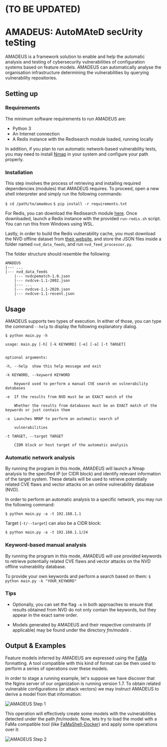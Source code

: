 # (TO BE UPDATED)

# AMADEUS: AutoMAteD secUrity teSting

AMADEUS is a framework solution to enable and help the automatic analysis and testing of cybersecurity vulnerabilities of configuration systems based on feature models. AMADEUS can automatically analyse the organisation infrastructure determining the vulnerabilities by querying vulnerability repositories.

## Setting up

### Requirements
The minimum software requirements to run AMADEUS are:

* Python  3
* An Internet connection
* A Redis instance with the Redisearch module loaded, running locally

In addition, if you plan to run automatic network-based vulnerability tests, you may need to install [Nmap](https://nmap.org) in your system and configure your path properly.

### Installation

This step involves the process of retrieving and installing required dependencies (modules) that AMADEUS requires. To proceed, open a new shell interpreter and simply run the following commands:

```$ cd /path/to/amadeus```
```$ pip install -r requirements.txt```

For Redis, you can download the Redisearch module [here](https://redislabs.com/redis-enterprise-software/download-center/modules/).
Once downloaded, launch a Redis instance with the provided `run-redis.sh` script. You can run this from Windows using WSL.

Lastly, in order to build the Redis vulnerability cache, you must download the NVD offline dataset from [their website](https://nvd.nist.gov/vuln/data-feeds),
and store the JSON files inside a folder named `nvd_data_feeds`, and run `nvd_feed_processor.py`.

The folder structure should resemble the following:
```
AMADEUS
|--- ...
|--- nvd_data_feeds
	|--- nvdcpematch-1.0.json
	|--- nvdcve-1.1-2002.json
	|--- ...
	|--- nvdcve-1.1-2020.json
	|--- nvdcve-1.1-recent.json
```

## Usage

AMADEUS supports two types of execution. In either of those, you can type the command ```--help``` to display the following explanatory dialog.

```
$ python main.py -h

usage: main.py [-h] [-k KEYWORD] [-e] [-a] [-t TARGET]


optional arguments:

-h, --help  show this help message and exit

-k KEYWORD, --keyword KEYWORD

	Keyword used to perform a manual CVE search on vulnerability databases

-e  If the results from NVD must be an EXACT match of the

	Whether the results from databases must be an EXACT match of the keywords or just contain them

-a  Launches NMAP to perform an automatic search of

	vulnerabilities

-t TARGET, --target TARGET

	CIDR block or host target of the automatic analysis
```

###  Automatic network analysis

By running the program in this mode, AMADEUS will launch a Nmap analysis to the specified IP (or CIDR block) and identify relevant information of the target system. These details will be used to retrieve potentially related CVE flaws and vector attacks on an online vulnerability database (NVD).

In order to perform an automatic analysis to a specific network, you may run the following command:

```$ python main.py -a -t 192.168.1.1```

Target (```-t/--target```) can also be a CIDR block:

```$ python main.py -a -t 192.168.1.1/24```

### Keyword-based manual analysis

By running the program in this mode, AMADEUS will use provided keywords to retrieve potentially related CVE flaws and vector attacks on the NVD offline vulnerability database.

To provide your own keywords and perform a search based on them:
```$ python main.py -k "YOUR_KEYWORD"```

### Tips
* Optionally, you can set the flag ```-e``` in both approaches to ensure that results obtained from NVD do not only contain the keywords, but they appear in the exact same order.

* Models generated by AMADEUS and their respective constraints (if applicable) may be found under the directory _fm/models_ .

## Output & Examples

  

Feature models inferred by AMADEUS are expressed using the [FaMa](https://github.com/FaMaFW/FaMA) formatting. A tool compatible with this kind of format can be then used to perform a series of operations over these models.

In order to stage a running example, let's suppose we have discover that the Nginx server of our organization is running version 1.7. To obtain related vulnerable configurations (or attack vectors) we may instruct AMADEUS to derive a model from that information:

![AMADEUS Step 1](./docs/images/amadeus_ex_01.png)

This operation will effectively create some models with the vulnerabilities detected under the path _fm/models_. Now, lets try to load the model with a FaMa compatible tool (like [FaMaShell-Docker](https://github.com/FaMaFW/FaMaShell-Docker)) and apply some operations over it:

![AMADEUS Step 2](./docs/images/amadeus_ex_02.png)
